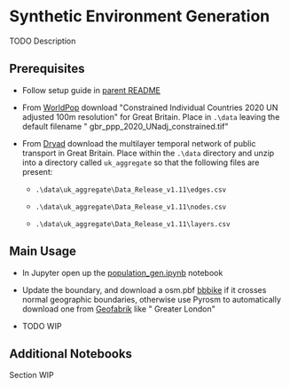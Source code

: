 # Synthetic Environment Generation

TODO Description

## Prerequisites

* Follow setup guide in [parent README](../README.md)

* From [WorldPop](https://www.worldpop.org/project/categories?id=3) download "Constrained Individual Countries 2020 UN
  adjusted 100m resolution" for Great Britain. Place in `.\data` leaving the default filename "
  gbr_ppp_2020_UNadj_constrained.tif"

* From [Dryad](https://datadryad.org/stash/dataset/doi:10.5061/dryad.pc8m3) download the multilayer temporal network of
  public transport in Great Britain. Place within the `.\data` directory and unzip into a directory
  called `uk_aggregate`
  so that the following files are present:
    * `.\data\uk_aggregate\Data_Release_v1.11\edges.csv`

    * `.\data\uk_aggregate\Data_Release_v1.11\nodes.csv`

    * `.\data\uk_aggregate\Data_Release_v1.11\layers.csv`

## Main Usage

* In Jupyter open up the [population_gen.ipynb](population_gen.ipynb) notebook

* Update the boundary, and download a osm.pbf [bbbike](https://extract.bbbike.org/) if it crosses normal geographic
  boundaries, otherwise use Pyrosm to automatically download one from [Geofabrik](http://download.geofabrik.de/) like "
  Greater London"

* TODO WIP

## Additional Notebooks

Section WIP